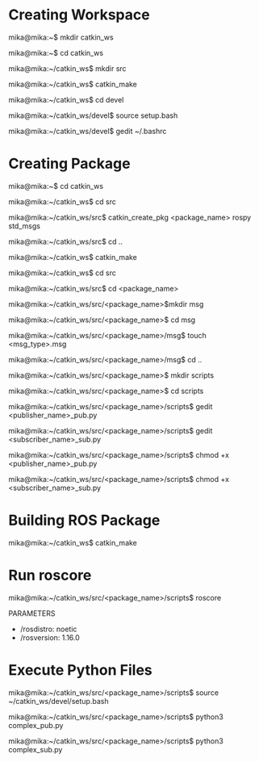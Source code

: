 Creating Workspace
===============================================================================

mika@mika:~$ mkdir catkin_ws

mika@mika:~$ cd catkin_ws

mika@mika:~/catkin_ws$ mkdir src

mika@mika:~/catkin_ws$ catkin_make

mika@mika:~/catkin_ws$ cd devel

mika@mika:~/catkin_ws/devel$ source setup.bash

mika@mika:~/catkin_ws/devel$ gedit ~/.bashrc

Creating Package
===============================================================================

mika@mika:~$ cd catkin_ws

mika@mika:~/catkin_ws$ cd src

mika@mika:~/catkin_ws/src$ catkin_create_pkg <package_name> rospy std_msgs

mika@mika:~/catkin_ws/src$ cd ..

mika@mika:~/catkin_ws$ catkin_make

mika@mika:~/catkin_ws$ cd src

mika@mika:~/catkin_ws/src$ cd <package_name>

mika@mika:~/catkin_ws/src/<package_name>$mkdir msg

mika@mika:~/catkin_ws/src/<package_name>$ cd msg

mika@mika:~/catkin_ws/src/<package_name>/msg$ touch <msg_type>.msg

mika@mika:~/catkin_ws/src/<package_name>/msg$ cd ..

mika@mika:~/catkin_ws/src/<package_name>$ mkdir scripts

mika@mika:~/catkin_ws/src/<package_name>$ cd scripts

mika@mika:~/catkin_ws/src/<package_name>/scripts$ gedit <publisher_name>_pub.py

mika@mika:~/catkin_ws/src/<package_name>/scripts$ gedit <subscriber_name>_sub.py

mika@mika:~/catkin_ws/src/<package_name>/scripts$ chmod +x <publisher_name>_pub.py

mika@mika:~/catkin_ws/src/<package_name>/scripts$ chmod +x <subscriber_name>_sub.py

Building ROS Package
===============================================================================

mika@mika:~/catkin_ws$ catkin_make

Run roscore
===============================================================================

mika@mika:~/catkin_ws/src/<package_name>/scripts$ roscore

PARAMETERS
 * /rosdistro: noetic
 * /rosversion: 1.16.0

Execute Python Files
===============================================================================

mika@mika:~/catkin_ws/src/<package_name>/scripts$ source ~/catkin_ws/devel/setup.bash

mika@mika:~/catkin_ws/src/<package_name>/scripts$ python3 complex_pub.py

mika@mika:~/catkin_ws/src/<package_name>/scripts$ python3 complex_sub.py
